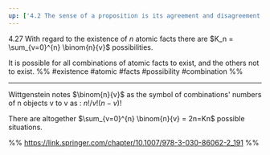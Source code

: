 ```yaml
---
up: ['4.2 The sense of a proposition is its agreement and disagreement with the possibilities of the existence and non-existence of the atomic facts.']
---
```

4.27 With regard to the existence of $n$ atomic facts there are $K_n = \sum_{v=0}^{n} \binom{n}{v}$ possibilities. 

It is possible for all combinations of atomic facts to exist, and the others not to exist.
%%
#existence #atomic #facts #possibility #combination %%
________
Wittgenstein notes  $\binom{n}{v}$  as the symbol of combinations' numbers of n objects v to v as : 
$n!/v! (n-v)!$

There are altogether $\sum_{v=0}^{n} \binom{n}{v} = 2n=Kn$ possible situations.

%% https://link.springer.com/chapter/10.1007/978-3-030-86062-2_191 %%